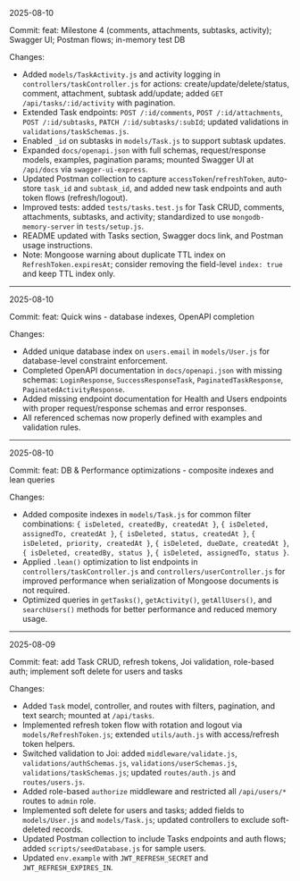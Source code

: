 2025-08-10

Commit: feat: Milestone 4 (comments, attachments, subtasks, activity); Swagger UI; Postman flows; in-memory test DB

Changes:
- Added `models/TaskActivity.js` and activity logging in `controllers/taskController.js` for actions: create/update/delete/status, comment, attachment, subtask add/update; added `GET /api/tasks/:id/activity` with pagination.
- Extended Task endpoints: `POST /:id/comments`, `POST /:id/attachments`, `POST /:id/subtasks`, `PATCH /:id/subtasks/:subId`; updated validations in `validations/taskSchemas.js`.
- Enabled `_id` on subtasks in `models/Task.js` to support subtask updates.
- Expanded `docs/openapi.json` with full schemas, request/response models, examples, pagination params; mounted Swagger UI at `/api/docs` via `swagger-ui-express`.
- Updated Postman collection to capture `accessToken`/`refreshToken`, auto-store `task_id` and `subtask_id`, and added new task endpoints and auth token flows (refresh/logout).
- Improved tests: added `tests/tasks.test.js` for Task CRUD, comments, attachments, subtasks, and activity; standardized to use `mongodb-memory-server` in `tests/setup.js`.
- README updated with Tasks section, Swagger docs link, and Postman usage instructions.
- Note: Mongoose warning about duplicate TTL index on `RefreshToken.expiresAt`; consider removing the field-level `index: true` and keep TTL index only.

---

2025-08-10

Commit: feat: Quick wins - database indexes, OpenAPI completion

Changes:
- Added unique database index on `users.email` in `models/User.js` for database-level constraint enforcement.
- Completed OpenAPI documentation in `docs/openapi.json` with missing schemas: `LoginResponse`, `SuccessResponseTask`, `PaginatedTaskResponse`, `PaginatedActivityResponse`.
- Added missing endpoint documentation for Health and Users endpoints with proper request/response schemas and error responses.
- All referenced schemas now properly defined with examples and validation rules.

---

2025-08-10

Commit: feat: DB & Performance optimizations - composite indexes and lean queries

Changes:
- Added composite indexes in `models/Task.js` for common filter combinations: `{ isDeleted, createdBy, createdAt }`, `{ isDeleted, assignedTo, createdAt }`, `{ isDeleted, status, createdAt }`, `{ isDeleted, priority, createdAt }`, `{ isDeleted, dueDate, createdAt }`, `{ isDeleted, createdBy, status }`, `{ isDeleted, assignedTo, status }`.
- Applied `.lean()` optimization to list endpoints in `controllers/taskController.js` and `controllers/userController.js` for improved performance when serialization of Mongoose documents is not required.
- Optimized queries in `getTasks()`, `getActivity()`, `getAllUsers()`, and `searchUsers()` methods for better performance and reduced memory usage.

---

2025-08-09

Commit: feat: add Task CRUD, refresh tokens, Joi validation, role-based auth; implement soft delete for users and tasks

Changes:
- Added `Task` model, controller, and routes with filters, pagination, and text search; mounted at `/api/tasks`.
- Implemented refresh token flow with rotation and logout via `models/RefreshToken.js`; extended `utils/auth.js` with access/refresh token helpers.
- Switched validation to Joi: added `middleware/validate.js`, `validations/authSchemas.js`, `validations/userSchemas.js`, `validations/taskSchemas.js`; updated `routes/auth.js` and `routes/users.js`.
- Added role-based `authorize` middleware and restricted all `/api/users/*` routes to `admin` role.
- Implemented soft delete for users and tasks; added fields to `models/User.js` and `models/Task.js`; updated controllers to exclude soft-deleted records.
- Updated Postman collection to include Tasks endpoints and auth flows; added `scripts/seedDatabase.js` for sample users.
- Updated `env.example` with `JWT_REFRESH_SECRET` and `JWT_REFRESH_EXPIRES_IN`.